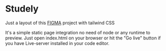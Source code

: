 
# Studely

Just a layout of this [FIGMA](https://www.figma.com/file/AAdm37FXgSqurIBWjnoCzY/Studely-Crud-(Community)?node-id=21%3A205) project with tailwind CSS

It's a simple static page integration no need of node or any runtime to preview. Just open index.html on your browser or hit the "Go live" 
button if you have Live-server installed in your code editor.